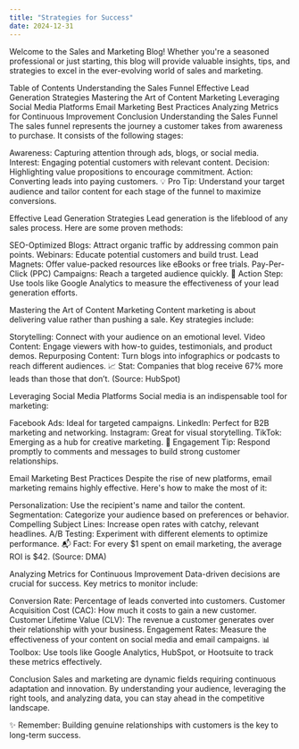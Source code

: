 ```yaml
---
title: "Strategies for Success"
date: 2024-12-31
---
```



Welcome to the Sales and Marketing Blog! Whether you're a seasoned professional or just starting, this blog will provide valuable insights, tips, and strategies to excel in the ever-evolving world of sales and marketing.

Table of Contents
Understanding the Sales Funnel
Effective Lead Generation Strategies
Mastering the Art of Content Marketing
Leveraging Social Media Platforms
Email Marketing Best Practices
Analyzing Metrics for Continuous Improvement
Conclusion
Understanding the Sales Funnel
The sales funnel represents the journey a customer takes from awareness to purchase. It consists of the following stages:

Awareness: Capturing attention through ads, blogs, or social media.
Interest: Engaging potential customers with relevant content.
Decision: Highlighting value propositions to encourage commitment.
Action: Converting leads into paying customers.
💡 Pro Tip: Understand your target audience and tailor content for each stage of the funnel to maximize conversions.

Effective Lead Generation Strategies
Lead generation is the lifeblood of any sales process. Here are some proven methods:

SEO-Optimized Blogs: Attract organic traffic by addressing common pain points.
Webinars: Educate potential customers and build trust.
Lead Magnets: Offer value-packed resources like eBooks or free trials.
Pay-Per-Click (PPC) Campaigns: Reach a targeted audience quickly.
🎯 Action Step: Use tools like Google Analytics to measure the effectiveness of your lead generation efforts.

Mastering the Art of Content Marketing
Content marketing is about delivering value rather than pushing a sale. Key strategies include:

Storytelling: Connect with your audience on an emotional level.
Video Content: Engage viewers with how-to guides, testimonials, and product demos.
Repurposing Content: Turn blogs into infographics or podcasts to reach different audiences.
📈 Stat: Companies that blog receive 67% more leads than those that don’t. (Source: HubSpot)

Leveraging Social Media Platforms
Social media is an indispensable tool for marketing:

Facebook Ads: Ideal for targeted campaigns.
LinkedIn: Perfect for B2B marketing and networking.
Instagram: Great for visual storytelling.
TikTok: Emerging as a hub for creative marketing.
💬 Engagement Tip: Respond promptly to comments and messages to build strong customer relationships.

Email Marketing Best Practices
Despite the rise of new platforms, email marketing remains highly effective. Here's how to make the most of it:

Personalization: Use the recipient's name and tailor the content.
Segmentation: Categorize your audience based on preferences or behavior.
Compelling Subject Lines: Increase open rates with catchy, relevant headlines.
A/B Testing: Experiment with different elements to optimize performance.
📬 Fact: For every $1 spent on email marketing, the average ROI is $42. (Source: DMA)

Analyzing Metrics for Continuous Improvement
Data-driven decisions are crucial for success. Key metrics to monitor include:

Conversion Rate: Percentage of leads converted into customers.
Customer Acquisition Cost (CAC): How much it costs to gain a new customer.
Customer Lifetime Value (CLV): The revenue a customer generates over their relationship with your business.
Engagement Rates: Measure the effectiveness of your content on social media and email campaigns.
📊 Toolbox: Use tools like Google Analytics, HubSpot, or Hootsuite to track these metrics effectively.

Conclusion
Sales and marketing are dynamic fields requiring continuous adaptation and innovation. By understanding your audience, leveraging the right tools, and analyzing data, you can stay ahead in the competitive landscape.

✨ Remember: Building genuine relationships with customers is the key to long-term success.
